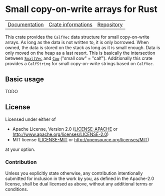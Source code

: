 # Small copy-on-write arrays for Rust

<table><tr>
	<td><a href="https://docs.rs/calf-vec">Documentation</a></td>
	<td><a href="https://crates.io/crates/calf-vec">Crate informations</a></td>
	<td><a href="https://github.com/timothee-haudebourg/calf-vec">Repository</a></td>
</tr></table>

This crate provides the `CalfVec` data structure for small copy-on-write arrays.
As long as the data is not written to, it is only borrowed.
When owned, the data is stored on the stack as long as it is small enough.
Data is only moved on the heap as a last resort.
This is basically the intersection between
[`SmallVec`](https://crates.io/crates/smallvec) and
[`Cow`](https://doc.rust-lang.org/std/borrow/enum.Cow.html) ("small cow" = "calf").
Additionally this crate provides a `CalfString` for small copy-on-write strings
based on `CalfVec`.

## Basic usage

TODO

## License

Licensed under either of

 * Apache License, Version 2.0 ([LICENSE-APACHE](LICENSE-APACHE) or http://www.apache.org/licenses/LICENSE-2.0)
 * MIT license ([LICENSE-MIT](LICENSE-MIT) or http://opensource.org/licenses/MIT)

at your option.

### Contribution

Unless you explicitly state otherwise, any contribution intentionally submitted
for inclusion in the work by you, as defined in the Apache-2.0 license, shall be dual licensed as above, without any
additional terms or conditions.
